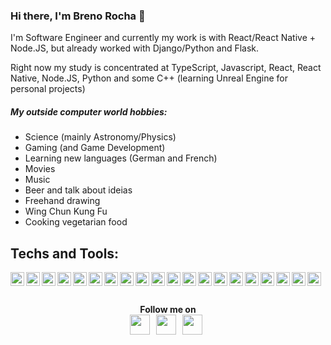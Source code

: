 ### Hi there, I'm Breno Rocha 👋 

<div align='left'>

I'm Software Engineer and currently my work is with React/React Native + Node.JS, but already worked with Django/Python and Flask.
<br>

Right now my study is concentrated at TypeScript, Javascript, React, React Native, Node.JS, Python and some C++ (learning Unreal Engine for personal projects)

</div>

##### My outside computer world hobbies:
- Science (mainly Astronomy/Physics)
- Gaming (and Game Development)
- Learning new languages (German and French)
- Movies
- Music
- Beer and talk about ideias
- Freehand drawing
- Wing Chun Kung Fu
- Cooking vegetarian food

## Techs and Tools: 
<img align="left" alt="Ubuntu" height="22" src="https://raw.githubusercontent.com/git-BR/git-BR/master/icons/ubuntu.svg" />
<img align="left" alt="GitHub" height="22" src="https://raw.githubusercontent.com/git-BR/git-BR/master/icons/github-icon.svg" />
<img align="left" alt="VSCode" height="22" src="https://raw.githubusercontent.com/git-BR/git-BR/master/icons/visual-studio-code.svg" />
<img align="left" alt="HTML5" height="22" src="https://raw.githubusercontent.com/git-BR/git-BR/master/icons/html-5.svg" />
<img align="left" alt="CSS3" height="22" src="https://raw.githubusercontent.com/git-BR/git-BR/master/icons/css-3.svg" />
<img align="left" alt="TypeScript" height="22" src="https://raw.githubusercontent.com/git-BR/git-BR/master/icons/typescript-icon.svg" />
<img align="left" alt="Javascript" height="22" src="https://raw.githubusercontent.com/git-BR/git-BR/master/icons/javascript.svg" />
<img align="left" alt="NodeJS" height="22" src="https://raw.githubusercontent.com/git-BR/git-BR/master/icons/nodejs-icon.svg" />
<img align="left" alt="React" height="22" src="https://raw.githubusercontent.com/git-BR/git-BR/master/icons/react.svg" />
<img align="left" alt="Docker" height="22" src="https://raw.githubusercontent.com/git-BR/git-BR/master/icons/docker-icon.svg" />
<img align="left" alt="AWS" height="22" src="https://raw.githubusercontent.com/git-BR/git-BR/master/icons/aws.svg" />
<img align="left" alt="Android" height="22" src="https://raw.githubusercontent.com/git-BR/git-BR/master/icons/android-icon.svg" />
<img align="left" alt="AppStore" height="22" src="https://raw.githubusercontent.com/git-BR/git-BR/master/icons/apple-app-store.svg" />
<img align="left" alt="Figma" height="22" src="https://raw.githubusercontent.com/git-BR/git-BR/master/icons/figma.svg" />
<img align="left" alt="SQL" height="22" src="https://raw.githubusercontent.com/git-BR/git-BR/master/icons/sql-file-format-symbol.svg" />
<img align="left" alt="Python" height="22" src="https://raw.githubusercontent.com/git-BR/git-BR/master/icons/python.svg" />
<img align="left" alt="Flask" height="22" src="https://raw.githubusercontent.com/git-BR/git-BR/master/icons/flask.svg" />
<img align="left" alt="Django" height="22" src="https://raw.githubusercontent.com/git-BR/git-BR/master/icons/django.svg" />
<img align="left" alt="C++" height="22" src="https://raw.githubusercontent.com/git-BR/git-BR/master/icons/c-plusplus.svg" />
<img align="left" alt="Unreal" height="22" src="https://raw.githubusercontent.com/git-BR/git-BR/master/icons/Unreal_Engine_4_logo_and_wordmark.svg" />

<br>
<br>

<div align=center>
<br>
<strong>
Follow me on <br> <a href="https://twitter.com/BrenoRocha_twt"><img height="32" src="https://raw.githubusercontent.com/git-BR/git-BR/master/icons/twitter.svg"></a>&nbsp;&nbsp; 
<a href="https://dev.to/brenorocha"><img height="32" src="https://raw.githubusercontent.com/git-BR/git-BR/master/icons/dev.svg"></a>&nbsp;&nbsp; 
<a href="https://br.linkedin.com/in/breno-rocha-dev"><img height="32" src="https://raw.githubusercontent.com/git-BR/git-BR/master/icons/LinkedIn-Icon-Square.svg"></a>&nbsp;&nbsp; 


</strong>
</div>